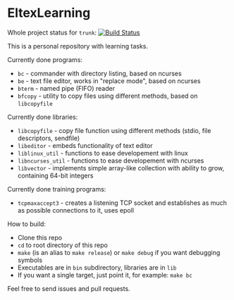 # EltexLearning 
Whole project status for `trunk`: [![Build Status](https://travis-ci.com/Str1ker17/EltexLearning.svg?branch=trunk)](https://travis-ci.com/Str1ker17/EltexLearning)

This is a personal repository with learning tasks.

Currently done programs:
- `bc` - commander with directory listing, based on ncurses
- `be` - text file editor, works in "replace mode", based on ncurses
- `bterm` - named pipe (FIFO) reader
- `bfcopy` - utility to copy files using different methods, based on `libcopyfile`

Currently done libraries:
- `libcopyfile` - copy file function using different methods (stdio, file descriptors, sendfile)
- `libeditor` - embeds functionality of text editor
- `liblinux_util` - functions to ease developement with linux
- `libncurses_util` - functions to ease developement with ncurses
- `libvector` - implements simple array-like collection with ability to grow, containing 64-bit integers

Currently done training programs:
- `tcpmaxaccept3` - creates a listening TCP socket and establishes as much as possible connections to it, uses epoll

How to build:
- Clone this repo
- `cd` to root directory of this repo
- `make` (is an alias to `make release`) or `make debug` if you want debugging symbols
- Executables are in `bin` subdirectory, libraries are in `lib`
- If you want a single target, just point it, for example: `make bc`

Feel free to send issues and pull requests.
